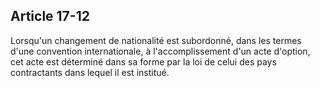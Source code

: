 Article 17-12
----
Lorsqu'un changement de nationalité est subordonné, dans les termes d'une
convention internationale, à l'accomplissement d'un acte d'option, cet acte est
déterminé dans sa forme par la loi de celui des pays contractants dans lequel il
est institué.
